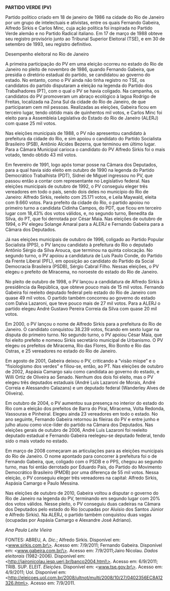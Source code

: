 **PARTIDO VERDE (PV)**

Partido político criado em 18 de janeiro de 1986 na cidade do Rio de
Janeiro por um grupo de intelectuais e ativistas, entre os quais
Fernando Gabeira, Alfredo Sirkis e Carlos Minc, cuja ação política foi
inspirada no Partido Verde alemão e no Partido Radical italiano. Em 17
de março de 1988 obteve seu registro provisório junto ao Tribunal
Superior Eleitoral (TSE), e em 30 de setembro de 1993, seu registro
definitivo.

Desempenho eleitoral no Rio de Janeiro

A primeira participação do PV em uma eleição ocorreu no estado do Rio de
Janeiro no pleito de novembro de 1986, quando Fernando Gabeira, que
presidia o diretório estadual do partido, se candidatou ao governo do
estado. No entanto, como o PV ainda não tinha registro no TSE, os
candidatos do partido disputaram a eleição na legenda do Partido dos
Trabalhadores (PT), com o qual o PV se havia coligado. Na campanha, os
candidatos do PV promoveram um abraço ecológico à lagoa Rodrigo de
Freitas, localizada na Zona Sul da cidade do Rio de Janeiro, de que
participaram cem mil pessoas. Realizadas as eleições, Gabeira ficou em
terceiro lugar, tendo obtido mais de quinhentos mil votos, e Carlos Minc
foi eleito para a Assembleia Legislativa do Estado do Rio de Janeiro
(ALERJ) com quase 25 mil votos.

Nas eleições municipais de 1988, o PV não apresentou candidato à
prefeitura da cidade do Rio, e sim apoiou o candidato do Partido
Socialista Brasileiro (PSB), Antônio Alcides Bezerra, que terminou em
último lugar. Para a Câmara Municipal carioca o candidato do PV Alfredo
Sirkis foi o mais votado, tendo obtido 43 mil votos.

Em fevereiro de 1991, logo após tomar posse na Câmara dos Deputados,
para a qual havia sido eleito em outubro de 1990 na legenda do Partido
Democrático Trabalhista (PDT), Sidnei de Miguel ingressou no PV, que
passou então a contar com representante no Legislativo federal. Nas
eleições municipais de outubro de 1992, o PV conseguiu eleger três
vereadores em todo o país, sendo dois deles no município do Rio de
Janeiro: Alfredo Sirkis, reeleito com 25.171 votos, e Leila Maywald,
eleita com 9.660 votos. Para prefeito da cidade do Rio, o partido apoiou
no primeiro turno a candidata Cidinha Campos, do PDT, que ficou em
terceiro lugar com 18,43% dos votos válidos, e, no segundo turno,
Benedita da Silva, do PT, que foi derrotada por César Maia. Nas eleições
de outubro de 1994, o PV elegeu Solange Amaral para a ALERJ e Fernando
Gabeira para a Câmara dos Deputados.

Já nas eleições municipais de outubro de 1996, coligado ao Partido
Popular Socialista (PPS), o PV lançou candidato à prefeitura do Rio o
deputado Antônio Sérgio da Silva Arouca, que terminou na quinta
colocação. No segundo turno, o PV apoiou a candidatura de Luís Paulo
Conde, do Partido da Frente Liberal (PFL), em oposição ao candidato do
Partido da Social Democracia Brasileira (PSDB), Sérgio Cabral Filho.
Nessas eleições, o PV elegeu o prefeito de Miracema, no noroeste do
estado do Rio de Janeiro.

No pleito de outubro de 1998, o PV lançou a candidatura de Alfredo
Sirkis à presidência da República, que obteve pouco mais de 15 mil
votos. Fernando Gabeira foi reeleito deputado federal pelo estado do Rio
de Janeiro com quase 49 mil votos. O partido também concorreu ao governo
do estado com Dalva Lazaroni, que teve pouco mais de 27 mil votos. Para
a ALERJ o partido elegeu André Gustavo Pereira Correia da Silva com
quase 20 mil votos.

Em 2000, o PV lançou o nome de Alfredo Sirkis para a prefeitura do Rio
de Janeiro. O candidato conquistou 38.239 votos, ficando em sexto lugar
na disputa do primeiro turno. No segundo turno, o PV apoiou César Maia,
que foi eleito prefeito e nomeou Sirkis secretário municipal de
Urbanismo. O PV elegeu os prefeitos de Miracema, Rio das Flores, Rio
Bonito e Rio das Ostras, e 25 vereadores no estado do Rio de Janeiro.

Em agosto de 2001, Gabeira deixou o PV, criticando a “visão míope” e o
“fisiologismo dos verdes” e filiou-se, então, ao PT. Nas eleições de
outubro de 2002, Aspásia Camargo saiu como candidata ao governo do
estado, e Willi Ortiz de Oliveira ao Senado. Nenhum dos dois foi eleito,
mas o PV elegeu três deputados estaduais (André Luís Lazaroni de Morais,
André Correia e Alessandro Calazans) e um deputado federal (Wanderley
Alves de Oliveira).

Em outubro de 2004, o PV aumentou sua presença no interior do estado do
Rio com a eleição dos prefeitos de Barra do Piraí, Miracema, Volta
Redonda, Vassouras e Pinheiral. Elegeu ainda 23 vereadores em todo o
estado. No ano seguinte, Fernando Gabeira retornou às fileiras do PV e
entre junho e julho atuou como vice-líder do partido na Câmara dos
Deputados. Nas eleições gerais de outubro de 2006, André Luís Lazaroni
foi reeleito deputado estadual e Fernando Gabeira reelegeu-se deputado
federal, tendo sido o mais votado no estado.

Em março de 2008 começaram as articulações para as eleições municipais
do Rio de Janeiro. O nome apontado para concorrer à prefeitura foi o de
Fernando Gabeira, que, coligado com o PSDB e o PPS, chegou ao segundo
turno, mas foi então derrotado por Eduardo Pais, do Partido do Movimento
Democrático Brasileiro (PMDB) por uma diferença de 55 mil votos. Nessa
eleição, o PV conseguiu eleger três vereadores na capital: Alfredo
Sirkis, Aspásia Camargo e Paulo Messina.

Nas eleições de outubro de 2010, Gabeira voltou a disputar o governo do
Rio de Janeiro na legenda do PV, terminando em segundo lugar com 20% dos
votos válidos. Nesse pleito, o PV conseguiu duas cadeiras na Câmara dos
Deputados pelo estado do Rio (ocupadas por Aluísio dos Santos Júnior e
Alfredo Sirkis). Na ALERJ, o partido também conquistou duas vagas
(ocupadas por Aspásia Camargo e Alexandre José Adriano).

*Ana Paula Leite Vieira*

FONTES: ABREU, A. *Dic.*; Alfredo Sirkis. Disponível em:
\<www.sirkis.com.br\>. Acesso em: 7/9/2011; Fernando Gabeira. Disponível
em: \<www.gabeira.com.br/\>. Acesso em: 7/9/2011;Jairo Nicolau. *Dados
eleitorais* (1982-2006). Disponível em:
\<http://jaironicolau.iesp.uerj.br/banco2004.html\>. Acesso em:
6/9/2011; TRIB. SUP. ELEIT. *Eleições*. Disponível em:
\<www.tse.gov.br\>. Acesso em: 4/9/2011; Uol. Disponível em:
\<http://eleicoes.uol.com.br/2008/ultnot/multi/2008/10/27/0402356EC8A12326.jhtm\>.
Acesso em: 7/9/2011.
